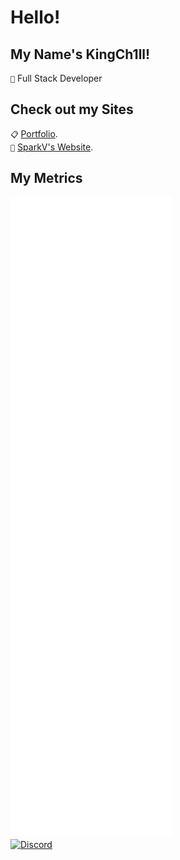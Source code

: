 # Hello!

## My Name's KingCh1ll!
`🚀` Full Stack Developer<br>

## Check out my Sites
`📋` [Portfolio](https://www.ch1ll.tk).<br>
`🤖` [SparkV's Website](https://www.sparkv.tk).<br>

## My Metrics
![Metrics](https://github.com/KingCh1ll/KingCh1ll/blob/KingCh1ll/github-metrics.svg)
<br>
<a href="https://dsc.bio/kingch1ll">
  ![Discord](https://discord.c99.nl/widget/theme-2/571811686617710592.png)
</a>
